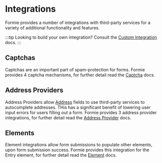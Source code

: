 # Integrations
Formie provides a number of integrations with third-party services for a variety of additional functionality and features.

:::tip
Looking to build your own integration? Consult the [Custom Integration](docs:developers/custom-integration) docs.
:::

## Captchas
Captchas are an important part of spam-protection for forms. Formie provides 4 captcha mechanisms, for further detail read the [Captcha](docs:integration/captchas) docs.

## Address Providers
Address Providers allow [Address]() fields to use third-party services to autocomplete addresses. THis has a significant benefit of lowering user input errors for users filling out a form. Formie provides 3 address provider integrations, for further detail read the [Address Provider](docs:integration/address-providers) docs.

## Elements
Element integrations allow form submissions to populate other elements, upon form submission success. Formie provides this integration for the Entry element, for further detail read the [Element](docs:integration/elements) docs.

